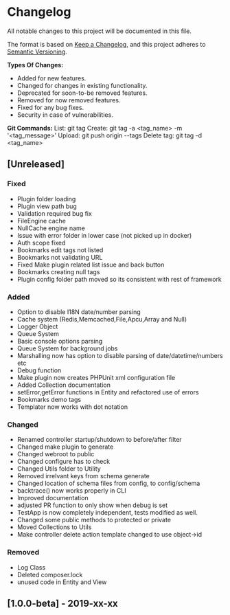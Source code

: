 # Changelog
All notable changes to this project will be documented in this file.

The format is based on [Keep a Changelog](https://keepachangelog.com/en/1.0.0/),
and this project adheres to [Semantic Versioning](https://semver.org/spec/v2.0.0.html).

**Types Of Changes:**
- Added for new features.
- Changed for changes in existing functionality.
- Deprecated for soon-to-be removed features.
- Removed for now removed features.
- Fixed for any bug fixes.
- Security in case of vulnerabilities.

**Git Commands:**
List:         git tag
Create:       git tag -a <tag_name> -m '<tag_message>'
Upload:       git push origin --tags
Delete tag:   git tag -d <tag_name>

## [Unreleased]
### Fixed
- Plugin folder loading
- Plugin view path bug
- Validation required bug fix
- FileEngine cache
- NullCache engine name
- Issue with error folder in lower case (not picked up in docker)
- Auth scope fixed
- Bookmarks edit tags not listed
- Bookmarks not validating URL
- Fixed Make plugin related list issue and back button
- Bookmarks creating null tags
- Plugin config folder path moved so its consistent with rest of framework

### Added
- Option to disable I18N date/number parsing
- Cache system (Redis,Memcached,File,Apcu,Array and Null)
- Logger Object
- Queue System
- Basic console options parsing
- Queue System for background jobs
- Marshalling now has option to disable parsing of date/datetime/numbers etc
- Debug function
- Make plugin now creates PHPUnit xml configuration file
- Added Collection documentation
- setError,getError functions in Entity and refactored use of errors
- Bookmarks demo tags
- Templater now works with dot notation

### Changed
- Renamed controller startup/shutdown to before/after filter
- Changed make plugin to generate
- Changed webroot to public
- Changed configure has to check
- Changed Utils folder to Utility
- Removed irrelvant keys from schema generate
- Changed location of schema files from config, to config/schema
- backtrace() now works properly in CLI
- Improved documentation
- adjusted PR function to only show when debug is set
- TestApp is now completely independent, tests modified as well.
- Changed some public methods to protected or private
- Moved Collections to Utils
- Make controller delete action template changed to use object->id

### Removed
- Log Class
- Deleted composer.lock
- unused code in Entity and View

## [1.0.0-beta] - 2019-xx-xx